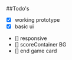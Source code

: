 ##Todo's
- [x] working prototype
- [x] basic ui
- [] responsive
- [] scoreContainer BG
- [] end game card